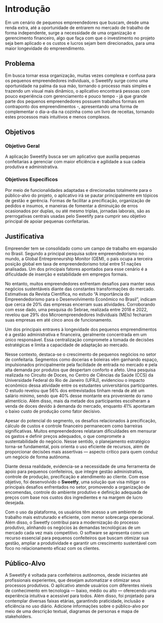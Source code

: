# Introdução

Em um cenário de pequenos empreendedores que buscam, desde uma renda extra, até a oportunidade de entrarem no mercado de trabalho de forma independente, surge a necessidade de uma organização e gerencimento financeiro, algo que faça com que o investimento no projeto seja bem aplicado e os custos e lucros sejam bem direcionados, para uma maior longevidade do empreendimento.

## Problema

Em busca tornar essa organização, muitas vezes complexa e confusa para os pequenos empreendedores individuais, o Sweetify surge como uma oportunidade na palma da sua mão, tornando o processo mais simples e trazendo um visual mais dinâmico, o aplicativo encontrará pessoas com pouco experiência com gerenciamento e pouco tempo - já que grande parte dos pequenos empreendedores possuem trabalhos formais em contraponto dos empreendimentos -, apresentando uma forma de complementar o dia-a-dia na cozinha como um livro de receitas, tornando estes processos mais intuitivos e menos complexos.

## Objetivos

### Objetivo Geral
A aplicação Sweetify busca ser um aplicativo que auxilia pequenas confeitarias a gerenciar com maior eficiência e agilidade a sua cadeia produtiva e administrativa. 

### Objetivos Específicos

Por meio de funcionalidades adaptadas e direcionadas totalmente para o público-alvo do projeto, o aplicativo irá se pautar principalmente em tópicos de gestão e gerência. Formas de facilitar a precificação, organização de pedidos e insumos, e maneiras de fomentar a diminuição de erros ocasionados por duplas, ou até mesmo triplas, jornadas laborais, são as prerrogativas centrais usadas pelo Sweetify para cumprir seu objetivo principal de apoiar pequenas confeitarias.

## Justificativa

Empreender tem se consolidado como um campo de trabalho em expansão no Brasil. Segundo a principal pesquisa sobre empreendedorismo no mundo, a Global Entrepreneurship Monitor (GEM), o país ocupa a terceira posição global em taxa de empreendedorismo total entre 51 nações analisadas. Um dos principais fatores apontados para esse cenário é a dificuldade de inserção e estabilidade em empregos formais.

No entanto, muitos empreendedores enfrentam desafios para manter seus negócios sustentáveis diante das constantes transformações do mercado. Estimativas da Revista Científica, no estudo “A importância do Empreendedorismo para o Desenvolvimento Econômico no Brasil”, indicam que cerca de 20% das empresas encerram suas atividades. Corroborando com esse dado, uma pesquisa do Sebrae, realizada entre 2018 e 2022, revelou que 29% dos Microempreendedores Individuais (MEIs) fecharam suas empresas em até cinco anos de funcionamento.

Um dos principais entraves à longevidade dos pequenos empreendimentos é a gestão administrativa e financeira, geralmente concentrada em um único responsável. Essa centralização compromete a tomada de decisões estratégicas e limita a capacidade de adaptação ao mercado.

Nesse contexto, destaca-se o crescimento de pequenos negócios no setor de confeitaria. Segmentos como docerias e boleiras vêm ganhando espaço, impulsionados principalmente pela facilidade de entrada no mercado e pela alta demanda por produtos que despertam conforto e afeto. Uma pesquisa realizada no Circuito de Doces, no Centro de Ciências da Saúde (CCS) da Universidade Federal do Rio de Janeiro (UFRJ), evidenciou o impacto econômico dessa atividade entre os estudantes universitários participantes. O estudo revelou que 56% dos entrevistados tinham renda de até um salário mínimo, sendo que 40% desse montante era proveniente do ramo alimentício. Além disso, mais da metade dos participantes escolheram a venda de doces devido à demanda do mercado, enquanto 41% apontaram o baixo custo de produção como fator decisivo.

Apesar do potencial do segmento, os desafios relacionados à precificação, cálculo de custos e controle financeiro permanecem como barreiras significativas. Muitos empreendedores relataram dificuldades em mensurar os gastos e definir preços adequados, o que compromete a sustentabilidade do negócio. Nesse sentido, o planejamento estratégico torna-se fundamental, pois orienta o uso eficiente de recursos, além de proporcionar decisões mais assertivas — aspecto crítico para quem conduz um negócio de forma autônoma.

Diante dessa realidade, evidencia-se a necessidade de uma ferramenta de apoio para pequenos confeiteiros, que integre gestão administrativa, controle de produção, precificação e atendimento ao cliente. Com esse objetivo, foi desenvolvido o **Sweetfy**, uma solução que visa mitigar os principais desafios enfrentados no setor, promovendo a organização de encomendas, controle do ambiente produtivo e definição adequada de preços com base nos custos dos ingredientes e na margem de lucro desejada.

Com o uso da plataforma, os usuários têm acesso a um ambiente de trabalho mais estruturado e eficiente, com menor sobrecarga operacional. Além disso, o Sweetfy contribui para a modernização do processo produtivo, alinhando os negócios às demandas tecnológicas de um mercado cada vez mais competitivo. O software se apresenta como um recurso essencial para pequenos confeiteiros que buscam otimizar sua gestão, ampliar a produtividade e garantir um crescimento sustentável com foco no relacionamento eficaz com os clientes.

## Público-Alvo

A Sweetify é voltada para confeiteiros autônomos, desde iniciantes até profissionais experientes, que desejam automatizar e otimizar seus processos produtivos. O aplicativo atende usuários com diferentes níveis de conhecimento em tecnologia — baixo, médio ou alto — oferecendo uma experiência intuitiva e acessível para todos. Além disso, foi projetado para contemplar diversas faixas etárias, garantindo praticidade, inclusão e eficiência no uso diário.
Adicione informações sobre o público-alvo por meio de uma descrição textual, diagramas de personas e mapa de stakeholders.
